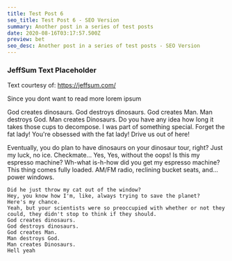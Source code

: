 ```yaml
---
title: Test Post 6
seo_title: Test Post 6 - SEO Version
summary: Another post in a series of test posts
date: 2020-08-16T03:17:57.500Z
preview: bet
seo_desc: Another post in a series of test posts - SEO Version
---
```

### JeffSum Text Placeholder

Text courtesy of: https://jeffsum.com/

Since you dont want to read more lorem ipsum

God creates dinosaurs. God destroys dinosaurs. God creates Man. Man destroys God. Man creates Dinosaurs. Do you have any idea how long it takes those cups to decompose. I was part of something special. Forget the fat lady! You're obsessed with the fat lady! Drive us out of here!

Eventually, you do plan to have dinosaurs on your dinosaur tour, right? Just my luck, no ice. Checkmate... Yes, Yes, without the oops! Is this my espresso machine? Wh-what is-h-how did you get my espresso machine? This thing comes fully loaded. AM/FM radio, reclining bucket seats, and... power windows.

```
Did he just throw my cat out of the window? 
Hey, you know how I'm, like, always trying to save the planet? 
Here's my chance. 
Yeah, but your scientists were so preoccupied with whether or not they could, they didn't stop to think if they should. 
God creates dinosaurs. 
God destroys dinosaurs. 
God creates Man. 
Man destroys God. 
Man creates Dinosaurs.
Hell yeah
```